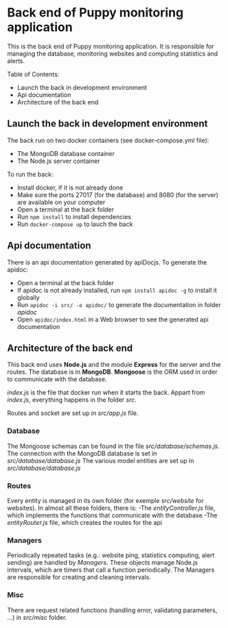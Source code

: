 # Back end of Puppy monitoring application

This is the back end of Puppy monitoring application.
It is responsible for managing the database, monitoring websites and computing statistics and alerts.

Table of Contents:
- Launch the back in development environment
- Api documentation
- Architecture of the back end


## Launch the back in development environment

The back run on two docker containers (see docker-compose.yml file):
- The MongoDB database container
- The Node.js server container

To run the back:
- Install docker, if it is not already done
- Make sure the ports 27017 (for the database) and 8080 (for the server) are available on your computer
- Open a terminal at the back folder
- Run `npm install` to install dependencies
- Run `docker-compose up` to lauch the back

## Api documentation

There is an api documentation generated by apiDocjs.
To generate the apidoc:
- Open a terminal at the back folder
- If apidoc is not already installed, run `npm install apidoc -g` to install it globally
- Run `apidoc -i src/ -o apidoc/` to generate the documentation in folder *apidoc*
- Open `apidoc/index.html` in a Web browser to see the generated api documentation

## Architecture of the back end

This back end uses **Node.js** and the module **Express** for the server and the routes.
The database is in **MongoDB**. **Mongoose** is the ORM used in order to communicate with the database.

*index.js* is the file that docker run when it starts the back.
Appart from *index.js*, everything happens in the folder *src*.

Routes and socket are set up in *src/app.js* file.

### Database

The Mongoose schemas can be found in the file *src/database/schemas.js*.
The connection with the MongoDB database is set in *src/database/database.js*
The various model entities are set up in *src/database/database.js*

### Routes

Every entity is managed in its own folder (for exemple *src/website* for websites).
In almost all these folders, there is:
-The *entityController.js* file, which implements the functions that communicate with the database
-The *entityRouter.js* file, which creates the routes for the api

### Managers

Periodically repeated tasks (e.g.: website ping, statistics computing, alert sending) are handled by *Managers*.
These objects manage Node.js intervals, which are timers that call a function periodically.
The Managers are responsible for creating and cleaning intervals.

### Misc

There are request related functions (handling error, validating parameters, ...) in *src/misc* folder.